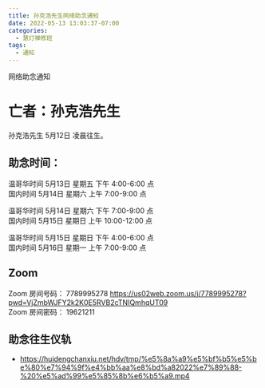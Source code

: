 ```yaml
---
title: 孙克浩先生网络助念通知
date: 2022-05-13 13:03:37-07:00
categories:
  - 慧灯禅修班
tags:
  - 通知
---
```

网络助念通知

# 亡者：孙克浩先生

孙克浩先生 5月12日 凌晨往生。

## 助念时间：  

温哥华时间 5月13日 星期五 下午 4:00-6:00 点  
国内时间 5月14日 星期六 上午 7:00-9:00 点  

温哥华时间 5月14日 星期六 下午 7:00-9:00 点  
国内时间 5月15日 星期日 上午 10:00-12:00 点

温哥华时间 5月15日 星期日 下午 4:00-6:00 点  
国内时间 5月16日 星期一 上午 7:00-9:00 点

## Zoom
Zoom 房间号码： 7789995278 <https://us02web.zoom.us/j/7789995278?pwd=VjZmbWJFY2k2K0E5RVB2cTNIQmhqUT09>  
Zoom 房间密码： 19621211

## 助念往生仪轨
- <https://huidengchanxiu.net/hdv/tmp/%e5%8a%a9%e5%bf%b5%e5%be%80%e7%94%9f%e4%bb%aa%e8%bd%a82022%e7%89%88-%20%e5%ad%99%e5%85%8b%e6%b5%a9.mp4>